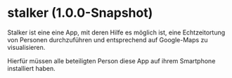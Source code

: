 # stalker (1.0.0-Snapshot)

Stalker ist eine eine App, mit deren Hilfe es möglich ist, 
eine Echtzeitortung von Personen durchzuführen und entsprechend 
auf Google-Maps zu visualisieren.  

Hierfür müssen alle beteiligten Person diese App 
auf ihrem Smartphone installiert haben. 


